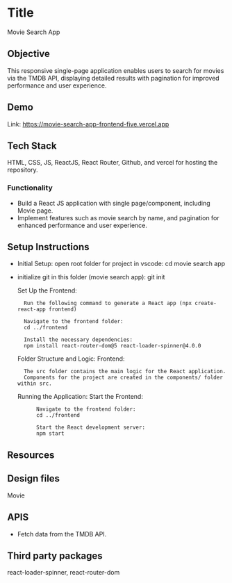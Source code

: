 # Title
Movie Search App

## Objective
This responsive single-page application enables users to search for movies via the TMDB API, displaying detailed results with pagination for improved performance and user experience.

## Demo

Link: https://movie-search-app-frontend-five.vercel.app

## Tech Stack
HTML, CSS, JS, ReactJS, React Router, Github, and vercel for hosting the repository.

### Functionality
* Build a React JS application with single page/component, including Movie page.
* Implement features such as movie search by name, and pagination for enhanced performance and user experience.

## Setup Instructions
* Initial Setup: open root folder for project in vscode: cd movie search app
* initialize git in this folder (movie search app): git init

    Set Up the Frontend:

        Run the following command to generate a React app (npx create-react-app frontend)

        Navigate to the frontend folder:
        cd ../frontend

        Install the necessary dependencies:
        npm install react-router-dom@5 react-loader-spinner@4.0.0

    Folder Structure and Logic: Frontend:

        The src folder contains the main logic for the React application.
        Components for the project are created in the components/ folder within src.
    
    Running the Application:
        Start the Frontend:

            Navigate to the frontend folder:
            cd ../frontend
    
            Start the React development server:
            npm start


## Resources
## Design files
Movie

## APIS
* Fetch data from the TMDB API.

## Third party packages
react-loader-spinner, react-router-dom